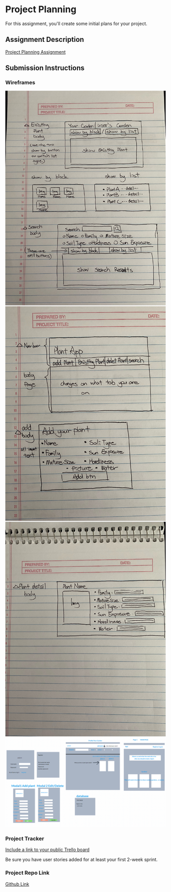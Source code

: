 # Project Planning
For this assignment, you'll create some initial plans for your project.

## Assignment Description
[Project Planning Assignment](https://education.launchcode.org/liftoff/modules/assignments/project-planning)

## Submission Instructions

### Wireframes

![my_wireframe1](./exisiting_search.jpeg)
![my_wireframe2](./Nav_add.jpeg)
![my_wireframe2](./plant_detail.jpeg)
![group_wireframe](./group_wireframe.PNG)

### Project Tracker

[Include a link to your public Trello board](https://trello.com/b/Jf0aFouZ/lc101-liftoff-group-project)

Be sure you have user stories added for at least your first 2-week sprint.

### Project Repo Link

[Github Link](https://github.com/Jul-2022-LC-LiftOff/Grow)
